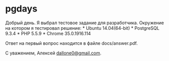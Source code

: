 pgdays
======

Добрый день.
Я выбрал тестовое задание для разработчика.
Окружение на котором я тестировал решение:
    * Ubuntu 14.04(64-bit)
    * PostgreSQL 9.3.4
    * PHP 5.5.9
    * Chrome 35.0.1916.114

Ответ на первый вопрос находится в файле docs/answer.pdf.

С уважением, Алексей <dallone0@gmail.com>.
